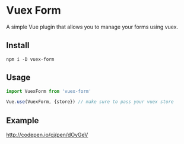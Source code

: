 # Vuex Form

A simple Vue plugin that allows you to manage your forms using vuex.

## Install

`npm i -D vuex-form`

## Usage

```javascript
import VuexForm from 'vuex-form'

Vue.use(VuexForm, {store}) // make sure to pass your vuex store
```

## Example

http://codepen.io/cj/pen/dOyGeV
